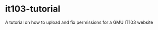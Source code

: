 it103-tutorial
==============

A tutorial on how to upload and fix permissions for a GMU IT103 website
